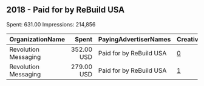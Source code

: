## 2018 - Paid for by ReBuild USA 
Spent: 631.00
Impressions: 214,856

|OrganizationName|Spent|PayingAdvertiserNames|CreativeUrls|Impressions|Genders|AgeBrackets|CountryCodes|BillingAddresses|CandidateBallotInformation|
|:---|---:|:---|:---|---:|:---|:---|:---|:---|:---|
|Revolution Messaging|352.00 USD|Paid for by ReBuild USA|[0](https://www.snap.com/political-ads/asset/26ac160b26cc0a1f7684a46fdce5cb528cb5d882dc1aec6136911bc64975301a?mediaType=png)|120,695||18+|united states|"1730 Rhode Island Ave NW,Washington,20036,US"||
|Revolution Messaging|279.00 USD|Paid for by ReBuild USA|[1](https://www.snap.com/political-ads/asset/affc7ddc4ff5ed8d99e172db29543cb98d1ee187a599f6d6555b6449b069a181?mediaType=png)|94,161||18+|united states|"1730 Rhode Island Ave NW,Washington,20036,US"||
